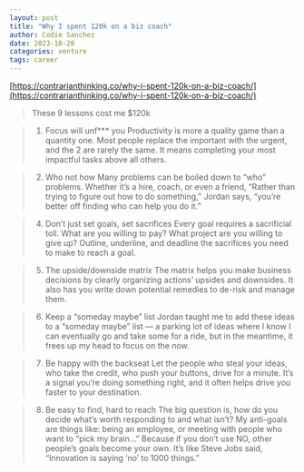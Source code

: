 ```yaml
---
layout: post
title: "Why I spent 120k on a biz coach"
author: Codie Sanchez
date: 2023-10-20
categories: venture
tags: career
---
```


[https://contrarianthinking.co/why-i-spent-120k-on-a-biz-coach/](https://contrarianthinking.co/why-i-spent-120k-on-a-biz-coach/)

> These 9 lessons cost me $120k

> 1. Focus will unf*** you
> Productivity is more a quality game than a quantity one. Most people replace the important with the urgent, and the 2 are rarely the same. It means completing your most impactful tasks above all others.

> 2. Who not how
> Many problems can be boiled down to “who” problems. Whether it’s a hire, coach, or even a friend, “Rather than trying to figure out how to do something,” Jordan says, “you’re better off finding who can help you do it.”

> 4. Don’t just set goals, set sacrifices
> Every goal requires a sacrificial toll. What are you willing to pay? What project are you willing to give up? Outline, underline, and deadline the sacrifices you need to make to reach a goal.

> 5. The upside/downside matrix
> The matrix helps you make business decisions by clearly organizing actions’ upsides and downsides. It also has you write down potential remedies to de-risk and manage them.

> 6. Keep a “someday maybe” list
> Jordan taught me to add these ideas to a “someday maybe” list — a parking lot of ideas where I know I can eventually go and take some for a ride, but in the meantime, it frees up my head to focus on the now.

> 7. Be happy with the backseat
> Let the people who steal your ideas, who take the credit, who push your buttons, drive for a minute. It’s a signal you’re doing something right, and it often helps drive you faster to your destination.

> 8. Be easy to find, hard to reach
> The big question is, how do you decide what’s worth responding to and what isn’t?
> My anti-goals are things like: being an employee, or meeting with people who want to “pick my brain…”
> Because if you don’t use NO, other people’s goals become your own. It’s like Steve Jobs said, “Innovation is saying ‘no’ to 1000 things.”